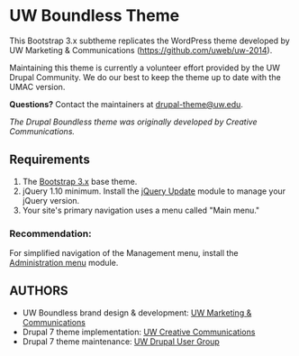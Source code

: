 # UW Boundless Theme

This Bootstrap 3.x subtheme replicates the WordPress theme developed by UW Marketing & Communications (https://github.com/uweb/uw-2014).

Maintaining this theme is currently a volunteer effort provided by the UW Drupal Community. We do our best to keep the theme up to date with the UMAC version.

**Questions?** Contact the maintainers at drupal-theme@uw.edu.

*The Drupal Boundless theme was originally developed by Creative Communications.*

## Requirements

1. The [Bootstrap 3.x](https://www.drupal.org/project/bootstrap) base theme.
2. jQuery 1.10 minimum. Install the [jQuery Update](http://drupal.org/project/jquery_update) module to manage your jQuery version.
3. Your site's primary navigation uses a menu called "Main menu."

### Recommendation:

For simplified navigation of the Management menu, install the [Administration menu](https://www.drupal.org/project/admin_menu) module.

## AUTHORS

* UW Boundless brand design & development:  [UW Marketing & Communications](http://www.washington.edu/brand/)
* Drupal 7 theme implementation:            [UW Creative Communications](https://finance.uw.edu/c2/)
* Drupal 7 theme maintenance:               [UW Drupal User Group](https://depts.washington.edu/uwdrupal/)
